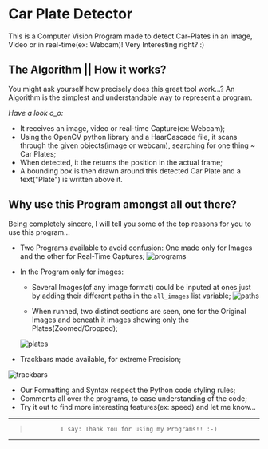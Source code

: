 # Car Plate Detector
This is a Computer Vision Program made to detect Car-Plates in an image, Video or in real-time(ex: Webcam)!
Very Interesting right? :)

## The Algorithm || How it works?  
You might ask yourself how precisely does this great tool work...?
An Algorithm is the simplest and understandable way to represent a program.

*Have a look o_o:*

 - It receives an image, video or real-time Capture(ex: Webcam);
- Using the OpenCV python library and a HaarCascade file, it scans through the given objects(image or webcam), searching for one thing ~ Car Plates;
- When detected, it the returns the position in the actual frame;
- A bounding box is then drawn around this detected Car Plate and a text("Plate") is written above it.

## Why use this Program amongst all out there?
Being completely sincere, I will tell you some of the top reasons for you to use this program...

 - Two Programs available to avoid confusion: One made only for Images and the other for Real-Time Captures;
 ![programs](https://user-images.githubusercontent.com/98978078/154950670-b24e2341-a307-4521-ad00-4e5ea82208fb.png)

 - In the Program only for images:
	 - Several Images(of any image format) could be inputed at ones just by
   adding their different paths in the `all_images` list variable;
   ![paths](https://user-images.githubusercontent.com/98978078/154949651-5ed7251a-eebc-4662-8cb9-3fb54084c5fa.png)

    - When runned, two distinct sections are seen, one for the Original Images and beneath it images showing only the Plates(Zoomed/Cropped);
    
    ![plates](https://user-images.githubusercontent.com/98978078/154949619-0154ea29-9030-4700-bf62-f1ab322e2e44.png)

 - Trackbars made available, for extreme Precision;
 
 ![trackbars](https://user-images.githubusercontent.com/98978078/154949507-c5c85173-8120-4171-839b-4347669db128.png)
 - Our Formatting and Syntax respect the Python code styling rules;
 - Comments all over the programs, to ease understanding of the code;
 - Try it out to find more interesting features(ex: speed) and let me know...


***

>              I say: Thank You for using my Programs!! :-)

***
